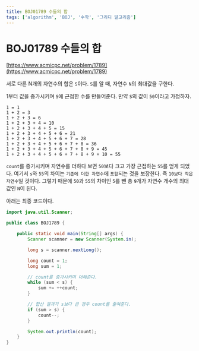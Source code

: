 ```yaml
---
title: BOJ01789 수들의 합
tags: ['algorithm', 'BOJ', '수학', '그리디 알고리즘']
---
```


# BOJ01789 수들의 합

[https://www.acmicpc.net/problem/1789](https://www.acmicpc.net/problem/1789)

서로 다른 N개의 자연수의 합은 `S`이다. `S`를 알 때, 자연수 `N`의 최대값을 구한다.

1부터 값을 증가시키며 `S`에 근접한 수를 만들어준다. 만약 `S`의 값이 `50`이라고 가정하자.
```
1 = 1
1 + 2 = 3
1 + 2 + 3 = 6
1 + 2 + 3 + 4 = 10
1 + 2 + 3 + 4 + 5 = 15
1 + 2 + 3 + 4 + 5 + 6 = 21
1 + 2 + 3 + 4 + 5 + 6 + 7 = 28
1 + 2 + 3 + 4 + 5 + 6 + 7 + 8 = 36
1 + 2 + 3 + 4 + 5 + 6 + 7 + 8 + 9 = 45
1 + 2 + 3 + 4 + 5 + 6 + 7 + 8 + 9 + 10 = 55
```

`count`를 증가시키며 자연수를 더하다 보면 `50`보다 크고 가장 근접하는 `55`를 얻게 되었다.
여기서 `s`와 `55`의 차이는 `기존에 더한 자연수`에 `포함`되는 것을 보장한다. 즉 `10보다 작은 자연수`일 것이다. 
그렇기 때문에 `50`과 `55`의 차이인 `5`를 뺀 총 `9`개가 자연수 개수의 최대값인 `N`이 된다.

아래는 최종 코드이다.

```java
import java.util.Scanner;

public class BOJ1789 {

    public static void main(String[] args) {
        Scanner scanner = new Scanner(System.in);

        long s = scanner.nextLong();

        long count = 1;
        long sum = 1;

        // count를 증가시키며 더해준다.
        while (sum < s) {
            sum += ++count;
        }

        // 합산 결과가 s보다 큰 경우 count를 줄여준다.
        if (sum > s) { 
            count--;
        }

        System.out.println(count);
    }
}
```

<TagLinks />